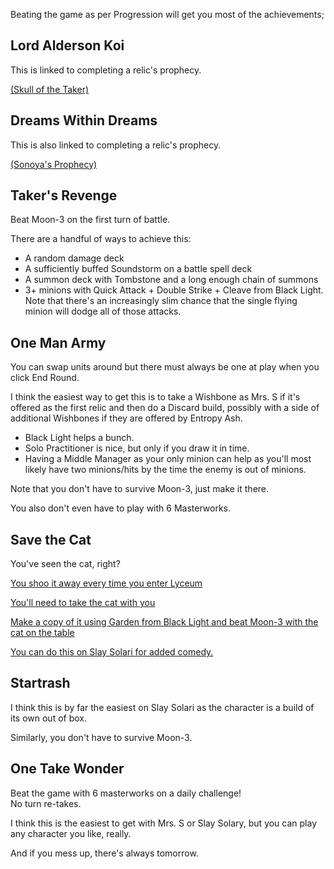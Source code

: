 Beating the game as per Progression will get you most of the achievements;

## Lord Alderson Koi
This is linked to completing a relic's prophecy.

[(Skull of the Taker)](#s)

## Dreams Within Dreams
This is also linked to completing a relic's prophecy.

[(Sonoya's Prophecy)](#s)

## Taker's Revenge
Beat Moon-3 on the first turn of battle.

There are a handful of ways to achieve this:
- A random damage deck
- A sufficiently buffed Soundstorm on a battle spell deck
- A summon deck with Tombstone and a long enough chain of summons
- 3+ minions with Quick Attack + Double Strike + Cleave from Black Light.  
  Note that there's an increasingly slim chance that the single flying minion will dodge all of those attacks.

## One Man Army
You can swap units around but there must always be one at play when you click End Round.

I think the easiest way to get this is to take a Wishbone as Mrs. S if it's offered
as the first relic and then do a Discard build, possibly with a side of additional Wishbones
if they are offered by Entropy Ash.

- Black Light helps a bunch.
- Solo Practitioner is nice, but only if you draw it in time.
- Having a Middle Manager as your only minion can help as you'll most likely have two minions/hits by the time the enemy is out of minions.

Note that you don't have to survive Moon-3, just make it there.

You also don't even have to play with 6 Masterworks.

## Save the Cat
You've seen the cat, right?

[You shoo it away every time you enter Lyceum](#s)

[You'll need to take the cat with you](#s)

[Make a copy of it using Garden from Black Light and beat Moon-3 with the cat on the table](#s)

[You can do this on Slay Solari for added comedy.](#s)

## Startrash
I think this is by far the easiest on Slay Solari as the character is a build of its own out of box.

Similarly, you don't have to survive Moon-3.

## One Take Wonder
Beat the game with 6 masterworks on a daily challenge!\
No turn re-takes.

I think this is the easiest to get with Mrs. S or Slay Solary,
but you can play any character you like, really.

And if you mess up, there's always tomorrow.